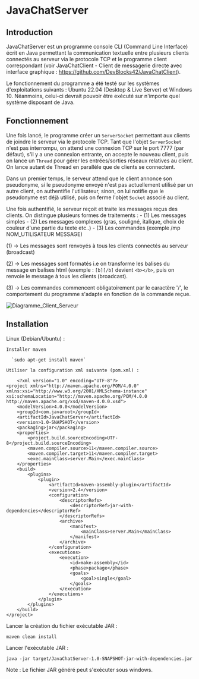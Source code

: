 # JavaChatServer

## Introduction
  JavaChatServer est un programme console CLI (Command Line Interface) écrit en Java permettant la communication textuelle entre plusieurs clients connectés au serveur via le protocole TCP et le programme client correspondant (voir JavaChatClient - Client de messagerie directe avec interface graphique : https://github.com/DevBlocks42/JavaChatClient).

  Le fonctionnement du programme a été testé sur les systèmes d'exploitations suivants : Ubuntu 22.04 (Desktop & Live Server) et Windows 10. Néanmoins, celui-ci devrait pouvoir être exécuté sur n'importe quel système disposant de Java.

## Fonctionnement

  Une fois lancé, le programme créer un `ServerSocket` permettant aux clients de joindre le serveur via le protocole TCP. Tant que l'objet `ServerSocket` n'est pas interrompu, on attend une connexion TCP sur le port 7777 (par défaut), s'il y a une connexion entrante, on accepte le nouveau client, puis on lance un `Thread` pour gérer les entrées/sorties réseaux relatives au client. On lance autant de Thread en parallèle que de clients se connectent. 

  Dans un premier temps, le serveur attend que le client annonce son pseudonyme, si le pseudonyme envoyé n'est pas actuellement utilisé par un autre client, on authentifie l'utilisateur, sinon, on lui notifie que le pseudonyme est déjà utilisé, puis on ferme l'objet `Socket` associé au client.

  Une fois authentifié, le serveur reçoit et traite les messages reçus des clients. On distingue plusieurs formes de traitements : 
    - (1) Les messages simples 
    - (2) Les messages complexes (gras, souligné, italique, choix de couleur d'une partie du texte etc..) 
    - (3) Les commandes (exemple /mp NOM_UTILISATEUR MESSAGE)


  (1) -> Les messages sont renvoyés à tous les clients connectés au serveur (broadcast)


  (2) -> Les messages sont formatés i.e on transforme les balises du message en balises html (exemple : `[b][/b]` devient `<b></b>`, puis on renvoie le message à tous les clients (broadcast).


  (3) -> Les commandes commencent obligatoirement par le caractère '/', le comportement du programme s'adapte en fonction de la commande reçue.


![Diagramme_Client_Serveur](https://github.com/DevBlocks42/JavaChatServer/assets/136115859/13126ae9-5daf-423e-805a-dbaa5f8ad07e)


## Installation 

  Linux (Debian/Ubuntu) :

    Installer maven

      `sudo apt-get install maven`

    Utiliser la configuration xml suivante (pom.xml) :

  ```
      <?xml version="1.0" encoding="UTF-8"?>
  <project xmlns="http://maven.apache.org/POM/4.0.0" xmlns:xsi="http://www.w3.org/2001/XMLSchema-instance" xsi:schemaLocation="http://maven.apache.org/POM/4.0.0 http://maven.apache.org/xsd/maven-4.0.0.xsd">
      <modelVersion>4.0.0</modelVersion>
      <groupId>com.javaroot</groupId>
      <artifactId>JavaChatServer</artifactId>
      <version>1.0-SNAPSHOT</version>
      <packaging>jar</packaging>
      <properties>
          <project.build.sourceEncoding>UTF-8</project.build.sourceEncoding>
          <maven.compiler.source>11</maven.compiler.source>
          <maven.compiler.target>11</maven.compiler.target>
          <exec.mainClass>server.Main</exec.mainClass>
      </properties>
      <build>
          <plugins>
              <plugin>
                  <artifactId>maven-assembly-plugin</artifactId>
                  <version>2.4</version>
                  <configuration>
                      <descriptorRefs>
                          <descriptorRef>jar-with-dependencies</descriptorRef>
                      </descriptorRefs>
                      <archive>
                          <manifest>
                              <mainClass>server.Main</mainClass>
                          </manifest>
                      </archive>
                  </configuration>
                  <executions>
                      <execution>
                          <id>make-assembly</id>
                          <phase>package</phase>
                          <goals>
                              <goal>single</goal>
                          </goals>
                      </execution>
                  </executions>
              </plugin>
          </plugins>
      </build>
  </project>

```

Lancer la création du fichier exécutable JAR :

  ``` maven clean install ```
  
 Lancer l'exécutable JAR : 
 
  ```java -jar target/JavaChatServer-1.0-SNAPSHOT-jar-with-dependencies.jar```
  
  Note : Le fichier JAR généré peut s'exécuter sous windows.

  

